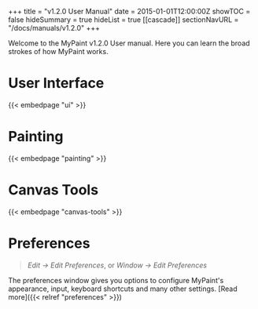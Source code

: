 +++
title = "v1.2.0 User Manual"
date = 2015-01-01T12:00:00Z
showTOC = false
hideSummary = true
hideList = true
[[cascade]]
sectionNavURL = "/docs/manuals/v1.2.0"
+++

Welcome to the MyPaint v1.2.0 User manual. Here you can learn the broad strokes of how MyPaint works.<!--more-->

# User Interface
{{< embedpage "ui" >}}

# Painting
{{< embedpage "painting" >}}

# Canvas Tools
{{< embedpage "canvas-tools" >}}

# Preferences
> *Edit → Edit Preferences*, or *Window → Edit Preferences*

The preferences window gives you options to configure MyPaint's appearance, input, keyboard shortcuts and many other
settings. [Read more]({{< relref "preferences" >}})
